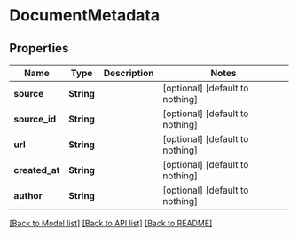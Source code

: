 # DocumentMetadata


## Properties
Name | Type | Description | Notes
------------ | ------------- | ------------- | -------------
**source** | **String** |  | [optional] [default to nothing]
**source_id** | **String** |  | [optional] [default to nothing]
**url** | **String** |  | [optional] [default to nothing]
**created_at** | **String** |  | [optional] [default to nothing]
**author** | **String** |  | [optional] [default to nothing]


[[Back to Model list]](../README.md#models) [[Back to API list]](../README.md#api-endpoints) [[Back to README]](../README.md)


